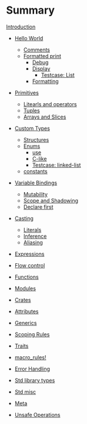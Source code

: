 # Summary

[Introduction](index.md)

- [Hello World](hello.md)
    - [Comments](hello/comment.md)
    - [Formatted print](hello/print.md)
        - [Debug](hello/print/print_debug.md)
        - [Display](hello/print/print_display.md)
            - [Testcase: List](hello/print/print_display/testcase_list.md)
        - [Formatting](hello/print/fmt.md)

- [Primitives](primitives.md)
    - [Litearls and operators](primitives/literals.md)
    - [Tuples](primitives/tuples.md)
    - [Arrays and Slices](primitives/array.md)

- [Custom Types](custom_types.md)
    - [Structures](custom_types/structs.md)
    - [Enums](custom_types/enum.md)
        - [use](custom_types/enum/enum_use.md)
        - [C-like](custom_types/enum/c_like.md)
        - [Testcase: linked-list](custom_types/enum/testcase_linked_list.md)
    - [constants](custom_types/constants.md)

- [Variable Bindings](variable_bindings.md)
    - [Mutability](variable_bindings/mut.md)
    - [Scope and Shadowing](variable_bindings/scope.md)
    - [Declare first](variable_bindings/declare.md)

- [Casting](cast.md)
    - [Literals](cast/literals.md)
    - [Inference](cast/inference.md)
    - [Aliasing](cast/alias.md)

- [Expressions](expression.md)

- [Flow control]()

- [Functions]()

- [Modules]()

- [Crates]()

- [Attributes]()

- [Generics]()

- [Scoping Rules]()

- [Traits]()

- [macro_rules!]()

- [Error Handling]()

- [Std library types]()

- [Std misc]()

- [Meta]()

- [Unsafe Operations]()